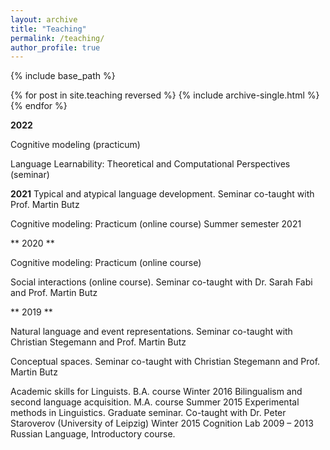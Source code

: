 ```yaml
---
layout: archive
title: "Teaching"
permalink: /teaching/
author_profile: true
---
```


{% include base_path %}

{% for post in site.teaching reversed %}
  {% include archive-single.html %}
{% endfor %}

**2022**

Cognitive modeling (practicum) 

Language Learnability: Theoretical and Computational Perspectives (seminar)

**2021**
Typical and atypical language development. Seminar co-taught with Prof. Martin Butz

Cognitive modeling: Practicum (online course) Summer semester 2021

** 2020 **

Cognitive modeling: Practicum (online course) 

Social interactions (online course). Seminar co-taught with Dr. Sarah Fabi and Prof. Martin Butz

** 2019 **

Natural language and event representations. Seminar co-taught with Christian Stegemann and Prof. Martin Butz

Conceptual spaces. Seminar co-taught with Christian Stegemann and Prof. Martin Butz

Academic skills for Linguists. B.A. course Winter 2016
Bilingualism and second language acquisition. M.A. course Summer 2015
Experimental methods in Linguistics. Graduate seminar. Co-taught
with Dr. Peter Staroverov (University of Leipzig)
Winter 2015
Cognition Lab 2009 – 2013
Russian Language, Introductory course.